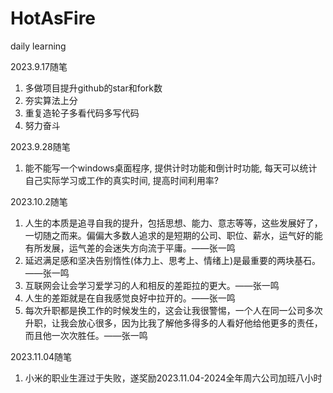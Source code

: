 # HotAsFire
daily learning<br>

2023.9.17随笔
1. 多做项目提升github的star和fork数
2. 夯实算法上分
3. 重复造轮子多看代码多写代码
4. 努力奋斗

2023.9.28随笔
1. 能不能写一个windows桌面程序, 提供计时功能和倒计时功能, 每天可以统计自己实际学习或工作的真实时间, 提高时间利用率?

2023.10.2随笔
1. 人生的本质是追寻自我的提升，包括思想、能力、意志等等，这些发展好了，一切随之而来。偏偏大多数人追求的是短期的公司、职位、薪水，运气好的能有所发展，运气差的会迷失方向流于平庸。——张一鸣
2. 延迟满足感和坚决告别惰性(体力上、思考上、情绪上)是最重要的两块基石。——张一鸣
3. 互联网会让会学习爱学习的人和相反的差距拉的更大。——张一鸣
4. 人生的差距就是在自我感觉良好中拉开的。——张一鸣
5. 每次升职都是换工作的时候发生的，这会让我很警惕，一个人在同一公司多次升职，让我会放心很多，因为比我了解他多得多的人看好他给他更多的责任，而且他一次次胜任。——张一鸣

2023.11.04随笔
1. 小米的职业生涯过于失败，遂奖励2023.11.04-2024全年周六公司加班八小时
     
